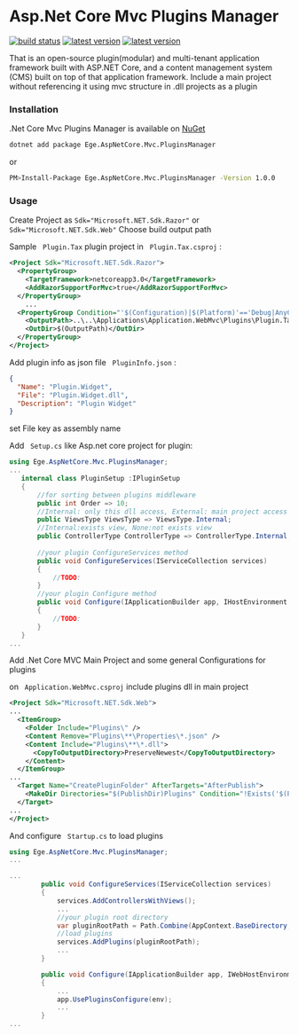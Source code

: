  Asp.Net Core Mvc Plugins Manager
==================================


[![build status](https://img.shields.io/badge/buid-passing-green)](https://github.com/eyupgevenim/AspNetCoreMvcPluginsManager/tree/master/src/Ege.AspNetCore.Mvc.PluginsManager)
[![latest version](https://img.shields.io/badge/nuget-v1.0.0-%230366d6)](https://www.nuget.org/packages/Ege.AspNetCore.Mvc.PluginsManager)
[![latest version](https://img.shields.io/badge/license-MIT-green)](LICENSE)

That is an open-source plugin(modular) and multi-tenant application framework built with ASP.NET Core, 
and a content management system (CMS) built on top of that application framework. Include a main project without referencing it using mvc structure in .dll projects as a plugin

### Installation
.Net Core Mvc Plugins Manager is available on [NuGet](https://www.nuget.org/packages/Ege.AspNetCore.Mvc.PluginsManager)

```sh
dotnet add package Ege.AspNetCore.Mvc.PluginsManager
```
or
```sh
PM>Install-Package Ege.AspNetCore.Mvc.PluginsManager -Version 1.0.0
```

### Usage

Create Project as ``` Sdk="Microsoft.NET.Sdk.Razor" ``` or ``` Sdk="Microsoft.NET.Sdk.Web" ```
Choose build output path

Sample ``` Plugin.Tax``` plugin project in ``` Plugin.Tax.csproj``` :
```xml
<Project Sdk="Microsoft.NET.Sdk.Razor">
  <PropertyGroup>
    <TargetFramework>netcoreapp3.0</TargetFramework>
    <AddRazorSupportForMvc>true</AddRazorSupportForMvc>
  </PropertyGroup>
    ...
  <PropertyGroup Condition="'$(Configuration)|$(Platform)'=='Debug|AnyCPU'">
    <OutputPath>..\..\Applications\Application.WebMvc\Plugins\Plugin.Tax</OutputPath>
    <OutDir>$(OutputPath)</OutDir>
  </PropertyGroup>
</Project>
```

Add plugin info as json file ``` PluginInfo.json``` :

```json
{
  "Name": "Plugin.Widget",
  "File": "Plugin.Widget.dll",
  "Description": "Plugin Widget"
}
```
set File key as assembly name


Add ``` Setup.cs``` like Asp.net core project for plugin:
 ```csharp
using Ege.AspNetCore.Mvc.PluginsManager;
...
    internal class PluginSetup :IPluginSetup 
    {
        //for sorting between plugins middleware
        public int Order => 10;
        //Internal: only this dll access, External: main project access views, None: not exists view
        public ViewsType ViewsType => ViewsType.Internal;
        //Internal:exists view, None:not exists view
        public ControllerType ControllerType => ControllerType.Internal;
        
        //your plugin ConfigureServices method
        public void ConfigureServices(IServiceCollection services)
        {
            //TODO:
        }
        //your plugin Configure method
        public void Configure(IApplicationBuilder app, IHostEnvironment env)
        {
            //TODO:
        }
    }
...
```


Add .Net Core MVC Main Project and some general Configurations for plugins

on ``` Application.WebMvc.csproj``` include plugins dll in main project
```xml
<Project Sdk="Microsoft.NET.Sdk.Web">
...
  <ItemGroup>
    <Folder Include="Plugins\" />
    <Content Remove="Plugins\**\Properties\*.json" />
    <Content Include="Plugins\**\*.dll">
      <CopyToOutputDirectory>PreserveNewest</CopyToOutputDirectory>
    </Content>
  </ItemGroup>
...
  <Target Name="CreatePluginFolder" AfterTargets="AfterPublish">
    <MakeDir Directories="$(PublishDir)Plugins" Condition="!Exists('$(PublishDir)Plugins')" />
  </Target>
...
</Project>
```

And configure ``` Startup.cs``` to load plugins
```csharp
using Ege.AspNetCore.Mvc.PluginsManager;
...

...
        public void ConfigureServices(IServiceCollection services)
        {
            services.AddControllersWithViews();
            ...
            //your plugin root directory
            var pluginRootPath = Path.Combine(AppContext.BaseDirectory, "Plugins");
            //load plugins
            services.AddPlugins(pluginRootPath);
            ...
        }

        public void Configure(IApplicationBuilder app, IWebHostEnvironment env)
        {
            ...
            app.UsePluginsConfigure(env);
            ...
        }
...
```










